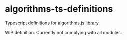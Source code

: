 # algorithms-ts-definitions
Typescript definitions for [algorithms.js library](https://github.com/felipernb/algorithms.js)

WIP definition. Currently not complying with all modules.